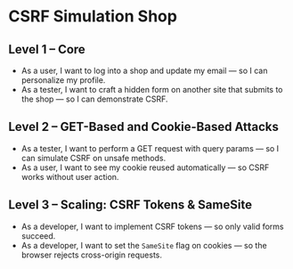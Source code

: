 # CSRF Simulation Shop

## Level 1 – Core
- As a user, I want to log into a shop and update my email — so I can personalize my profile.
- As a tester, I want to craft a hidden form on another site that submits to the shop — so I can demonstrate CSRF.

## Level 2 – GET-Based and Cookie-Based Attacks
- As a tester, I want to perform a GET request with query params — so I can simulate CSRF on unsafe methods.
- As a user, I want to see my cookie reused automatically — so CSRF works without user action.

## Level 3 – Scaling: CSRF Tokens & SameSite
- As a developer, I want to implement CSRF tokens — so only valid forms succeed.
- As a developer, I want to set the `SameSite` flag on cookies — so the browser rejects cross-origin requests.
